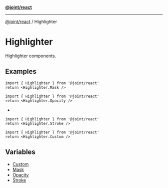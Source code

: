[**@joint/react**](../../../README.md)

***

[@joint/react](../../../README.md) / Highlighter

# Highlighter

Highlighter components.

## Examples

```tsx
import { Highlighter } from '@joint/react'
return <Highlighter.Mask />
```

```tsx
import { Highlighter } from '@joint/react'
return <Highlighter.Opacity />
```

*

```tsx
import { Highlighter } from '@joint/react'
return <Highlighter.Stroke />
```

```tsx
import { Highlighter } from '@joint/react'
return <Highlighter.Custom />
```

## Variables

- [Custom](variables/Custom.md)
- [Mask](variables/Mask.md)
- [Opacity](variables/Opacity.md)
- [Stroke](variables/Stroke.md)
